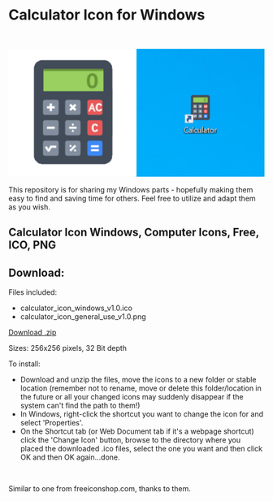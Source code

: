 # Calculator Icon for Windows

<br>

![Screenshot](images/calculator_icon_windows_1.0-example-1.png)

This repository is for sharing my Windows parts - hopefully making them easy to find and saving time for others. Feel free to utilize and adapt them as you wish.

## Calculator Icon Windows, Computer Icons, Free, ICO, PNG

## Download:
Files included:
* calculator_icon_windows_v1.0.ico
* calculator_icon_general_use_v1.0.png
 
[Download .zip](https://github.com/boxbot6/calculator-icon-windows-v1.0/raw/main/downloads/calculator-icon-windows-v1.0.zip)

Sizes: 256x256 pixels, 32 Bit depth

To install:
- Download and unzip the files, move the icons to a new folder or stable location (remember not to rename, move or delete this folder/location in the future or all your changed icons may suddenly disappear if the system can't find the path to them!)
- In Windows, right-click the shortcut you want to change the icon for and select 'Properties'.
- On the Shortcut tab (or Web Document tab if it's a webpage shortcut) click the 'Change Icon' button, browse to the directory where you placed the downloaded .ico files, select the one you want and then click OK and then OK again...done.

<br>

Similar to one from freeiconshop.com, thanks to them.
